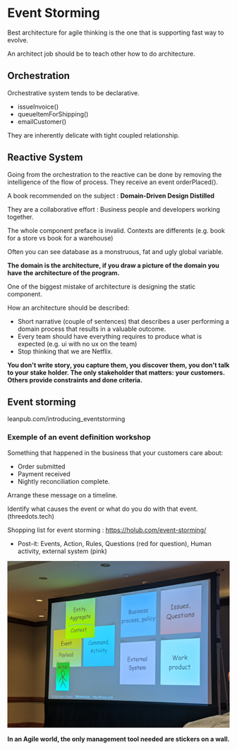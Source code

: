 # Event Storming
Best architecture for agile thinking is the one that is supporting fast way to evolve. 

An architect job should be to teach other how to do architecture.

## Orchestration
Orchestrative system tends to be declarative.
- issueInvoice()
- queueItemForShipping()
- emailCustomer()

They are inherently delicate with tight coupled relationship.

## Reactive System
Going from the orchestration to the reactive can be done by removing the intelligence of the flow of process.
They receive an event orderPlaced().

A book recommended on the subject : **Domain-Driven Design Distilled**

They are a collaborative effort : Business people and developers working together. 

The whole component preface is invalid. Contexts are differents (e.g. book for a store vs book for a warehouse)

Often you can see database as a monstruous, fat and ugly global variable. 

**The domain is the architecture, if you draw a picture of the domain you have the architecture of the program.**

One of the biggest mistake of architecture is designing the static component. 

How an architecture should be described:
- Short narrative (couple of sentences) that describes a user performing a domain process that results in a valuable outcome. 
- Every team should have everything requires to produce what is expected (e.g. ui with no ux on the team)
- Stop thinking that we are Netflix.

**You don't write story, you capture them, you discover them, you don't talk to your stake holder. The only stakeholder that matters: your customers. Others provide constraints and done criteria.**

## Event storming
leanpub.com/introducing_eventstorming

### Exemple of an event definition workshop
Something that happened in the business that your customers care about:
- Order submitted
- Payment received
- Nightly reconciliation complete.

Arrange these message on a timeline.

Identify what causes the event or what do you do with that event. (threedots.tech)

Shopping list for event storming : https://holub.com/event-storming/

- Post-it: Events, Action, Rules, Questions (red for question), Human activity, external system (pink)

![img0.jpg](img0.jpg)

**In an Agile world, the only management tool needed are stickers on a wall.**
